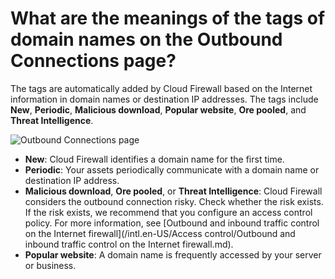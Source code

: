 # What are the meanings of the tags of domain names on the Outbound Connections page?

The tags are automatically added by Cloud Firewall based on the Internet information in domain names or destination IP addresses. The tags include **New**, **Periodic**, **Malicious download**, **Popular website**, **Ore pooled**, and **Threat Intelligence**.

![Outbound Connections page](https://static-aliyun-doc.oss-cn-hangzhou.aliyuncs.com/assets/img/en-US/0580631061/p147097.png)

-   **New**: Cloud Firewall identifies a domain name for the first time.
-   **Periodic**: Your assets periodically communicate with a domain name or destination IP address.
-   **Malicious download**, **Ore pooled**, or **Threat Intelligence**: Cloud Firewall considers the outbound connection risky. Check whether the risk exists. If the risk exists, we recommend that you configure an access control policy. For more information, see [Outbound and inbound traffic control on the Internet firewall](/intl.en-US/Access control/Outbound and inbound traffic control on the Internet firewall.md).
-   **Popular website**: A domain name is frequently accessed by your server or business.

